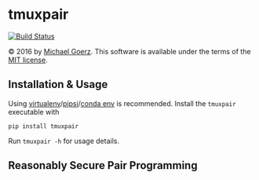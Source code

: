 # tmuxpair #

[![Build Status](https://travis-ci.org/goerz/tmuxpair.svg)](https://travis-ci.org/goerz/tmuxpair)

© 2016 by [Michael Goerz](http://michaelgoerz.net). This software is available
under the terms of the [MIT license][LICENSE].

[LICENSE]: LICENSE

## Installation & Usage ##

Using [virtualenv][]/[pipsi][]/[conda env][] is recommended. Install the
`tmuxpair` executable with

    pip install tmuxpair

[virtualenv]: http://docs.python-guide.org/en/latest/dev/virtualenvs/
[pipsi]: https://github.com/mitsuhiko/pipsi#pipsi
[conda env]: http://conda.pydata.org/docs/using/envs.html

Run `tmuxpair -h` for usage details.

## Reasonably Secure Pair Programming ##
